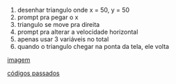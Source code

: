 1. desenhar triangulo onde x = 50, y = 50
2. prompt pra pegar o x
3. triangulo se move pra direita
4. prompt pra alterar a velocidade horizontal
5. apenas usar 3 variáveis no total
6. quando o triangulo chegar na ponta da tela, ele volta

[imagem](https://imgur.com/a/NIpRY)

[códigos passados](https://github.com/matheuslessarodrigues/LP-Codes)
